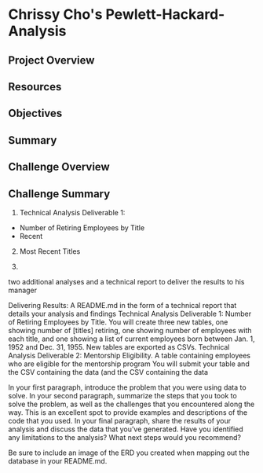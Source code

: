 # Chrissy Cho's Pewlett-Hackard-Analysis

## Project Overview

## Resources

## Objectives

## Summary

## Challenge Overview

## Challenge Summary
1. Technical Analysis Deliverable 1:
- Number of Retiring Employees by Title
- Recent
2. Most Recent Titles

3. 











two additional analyses and a technical report to deliver the results to his manager





Delivering Results: A README.md in the form of a technical report that details your analysis and findings
Technical Analysis Deliverable 1: Number of Retiring Employees by Title. You will create three new tables, one showing number of [titles] retiring, one showing number of employees with each title, and one showing a list of current employees born between Jan. 1, 1952 and Dec. 31, 1955. New tables are exported as CSVs. 
Technical Analysis Deliverable 2: Mentorship Eligibility. A table containing employees who are eligible for the mentorship program You will submit your table and the CSV containing the data (and the CSV containing the data

In your first paragraph, introduce the problem that you were using data to solve.
In your second paragraph, summarize the steps that you took to solve the problem, as well as the challenges that you encountered along the way. This is an excellent spot to provide examples and descriptions of the code that you used.
In your final paragraph, share the results of your analysis and discuss the data that you’ve generated. Have you identified any limitations to the analysis? What next steps would you recommend?

Be sure to include an image of the ERD you created when mapping out the database in your README.md.